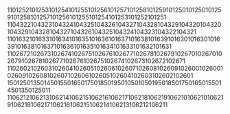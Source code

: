 1101252101253101254101255101256101257101258101259101250101250101259101258101257101256101255101254101253101252101251
1104322104323104324104325104326104327104328104329104320104320104329104328104327104326104325104324104323104322104321
1101632101633101634101635101636101637101638101639101630101630101639101638101637101636101635101634101633101632101631
1102672102673102674102675102676102677102678102679102670102670102679102678102677102676102675102674102673102672102671
1102602102603102604102605102606102607102608102609102600102600102609102608102607102606102605102604102603102602102601
15012501350145015501650175018501950105010501950185017501650155014501350125011
1106212106213106214106215106216106217106218106219106210106210106219106218106217106216106215106214106213106212106211

